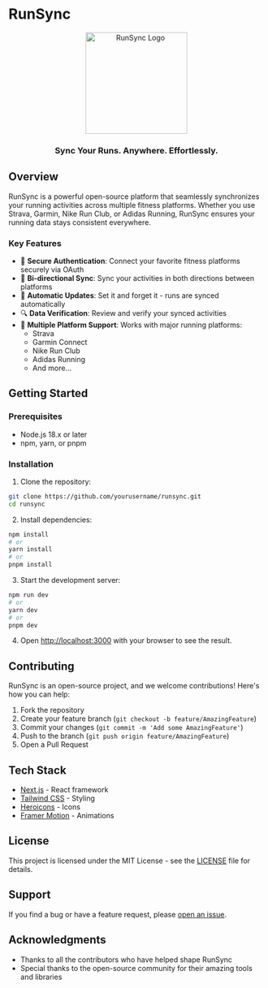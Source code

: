 # RunSync

<div align="center">
  <img src="/logo.png" alt="RunSync Logo" width="200" height="200" />
  <h3>Sync Your Runs. Anywhere. Effortlessly.</h3>
</div>

## Overview

RunSync is a powerful open-source platform that seamlessly synchronizes your running activities across multiple fitness platforms. Whether you use Strava, Garmin, Nike Run Club, or Adidas Running, RunSync ensures your running data stays consistent everywhere.

### Key Features

- 🔐 **Secure Authentication**: Connect your favorite fitness platforms securely via OAuth
- 🔄 **Bi-directional Sync**: Sync your activities in both directions between platforms
- 🤖 **Automatic Updates**: Set it and forget it - runs are synced automatically
- 🔍 **Data Verification**: Review and verify your synced activities
- 🏃 **Multiple Platform Support**: Works with major running platforms:
  - Strava
  - Garmin Connect
  - Nike Run Club
  - Adidas Running
  - And more...

## Getting Started

### Prerequisites

- Node.js 18.x or later
- npm, yarn, or pnpm

### Installation

1. Clone the repository:
```bash
git clone https://github.com/yourusername/runsync.git
cd runsync
```

2. Install dependencies:
```bash
npm install
# or
yarn install
# or
pnpm install
```

3. Start the development server:
```bash
npm run dev
# or
yarn dev
# or
pnpm dev
```

4. Open [http://localhost:3000](http://localhost:3000) with your browser to see the result.

## Contributing

RunSync is an open-source project, and we welcome contributions! Here's how you can help:

1. Fork the repository
2. Create your feature branch (`git checkout -b feature/AmazingFeature`)
3. Commit your changes (`git commit -m 'Add some AmazingFeature'`)
4. Push to the branch (`git push origin feature/AmazingFeature`)
5. Open a Pull Request

## Tech Stack

- [Next.js](https://nextjs.org/) - React framework
- [Tailwind CSS](https://tailwindcss.com/) - Styling
- [Heroicons](https://heroicons.com/) - Icons
- [Framer Motion](https://www.framer.com/motion/) - Animations

## License

This project is licensed under the MIT License - see the [LICENSE](LICENSE) file for details.

## Support

If you find a bug or have a feature request, please [open an issue](https://github.com/yourusername/runsync/issues).

## Acknowledgments

- Thanks to all the contributors who have helped shape RunSync
- Special thanks to the open-source community for their amazing tools and libraries
